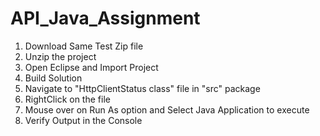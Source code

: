# API_Java_Assignment

1. Download Same Test Zip file
2. Unzip the project
3. Open Eclipse and Import Project
4. Build Solution
5. Navigate to "HttpClientStatus class" file in "src" package
6. RightClick on the file
7. Mouse over on Run As option and Select Java Application to execute
8. Verify Output in the Console

